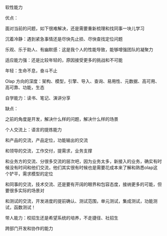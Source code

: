 软性能力



优点：

面对当前的问题，如下很难解决，还是需要重新梳理和找同事一块儿学习

沉着冷静：遇到紧急事情还是尽快先止损、尽快查找定位问题

乐观、乐于助人、有幽默感：这是我个人的性能导致，能够增强团队的凝聚力

适应能力强：还是比较年轻的，原因接受更多的挑战和不可能

年轻：生命不息，奋斗不止

Olap 方向的深度：架构、模型，引擎、导入、查询、易用性、元数据、高可用、高可靠、功能，生态

自学能力：读书、笔记、演讲分享



缺点：

之前的角度是开发，解决什么样的问题，解决什么样的场景

个人交流上：语言的提炼能力

和产品的交流，产品定位，功能输出的交流

和领导的交流，工作交付，提需求，业务支撑

和业务方的交流、分很多交流的层次吧，因为业务太多，新接入的业务，确实有时候没有时间和他们交流，他们其实很有时候也是需要花成本来了解和熟悉olap这个铲平，需求模型的定位

和同事的交流，技术交流、还是要有开阔的眼界和包容态度，接纳更多的可能，但要很多实际的场景对

和测试的交流，开发进度的提前确认、测试范围，单元测试，集成测试，功能测试，函数测试！

带人能力：校招生还是希望系统的培养，不走捷径、社招生 

跨部门开发和协作的能力


